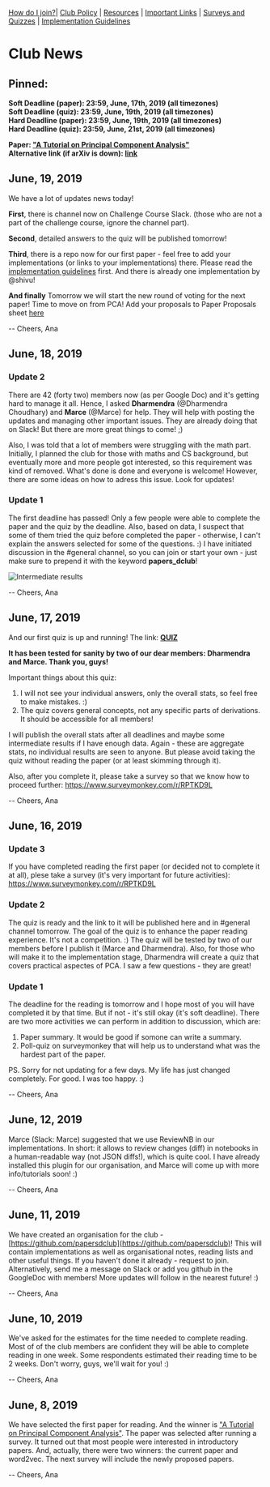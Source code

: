 [How do I join?](https://github.com/papersdclub/theclub/blob/master/clubcode.md#how-do-i-join)|
[Club Policy](https://github.com/papersdclub/theclub/blob/master/clubcode.md) | [Resources](https://github.com/papersdclub/theclub/blob/master/resources.md) | [Important Links](https://github.com/papersdclub/theclub/blob/master/important_links.md) |
[Surveys and Quizzes](https://github.com/papersdclub/theclub/blob/master/surveys_and_quizzes.md) |
[Implementation Guidelines](https://github.com/papersdclub/theclub/blob/master/implementation_guidelines.md)

# Club News

## Pinned: 
**Soft Deadline (paper): 23:59, June, 17th, 2019 (all timezones)**   
**Soft Deadline (quiz): 23:59, June, 19th, 2019 (all timezones)**  
**Hard Deadline (paper): 23:59, June, 19th, 2019 (all timezones)**  
**Hard Deadline (quiz): 23:59, June, 21st, 2019 (all timezones)**  

**Paper: ["A Tutorial on Principal Component Analysis"](https://arxiv.org/pdf/1404.1100.pdf)**  
**Alternative link (if arXiv is down): [link](https://www.arxiv-vanity.com/papers/1404.1100/)**

## June, 19, 2019

We have a lot of updates news today! 

**First**, there is channel now on Challenge Course Slack. (those who are not a part of the challenge course, ignore the channel part).

**Second**, detailed answers to the quiz will be published tomorrow! 

**Third**, there is a repo now for our first paper - feel free to add your implementations (or links to your implementations) there. Please read the [implementation guidelines](https://github.com/papersdclub/theclub/blob/master/implementation_guidelines.md) first. And there is already one implementation by @shivu!

**And finally** Tomorrow we will start the new round of voting for the next paper! Time to move on from PCA! Add your proposals to Paper Proposals sheet [here](https://docs.google.com/spreadsheets/d/1w5gMKcwRyFKW_3JVB6kEZ6uVT_fHtrrDHxCy5kU0MV8/edit#gid=1091439268)

-- Cheers, Ana

## June, 18, 2019

### Update 2 

There are 42 (forty two) members now (as per Google Doc) and it's getting hard to manage it all. Hence, I asked **Dharmendra** (@Dharmendra Choudhary) and **Marce** (@Marce) for help. They will help with posting the updates and managing other important issues. They are already doing that on Slack! But there are more great things to come! ;)

Also, I was told that a lot of members were struggling with the math part. Initially, I planned the club for those with maths and CS background, but eventually more and more people got interested, so this requirement was kind of removed. What's done is done and everyone is welcome! However, there are some ideas on how to adress this issue. Look for updates!

### Update 1

The first deadline has passed! Only a few people were able to complete the paper and the quiz by the deadline. Also, based on data, I suspect that some of them tried the quiz before completed the paper - otherwise, I can't explain the answers selected for some of the questions. :) I have initiated discussion in the #general channel, so you can join or start your own - just make sure to prepend it with the keyword **papers_dclub**!

![Intermediate results](https://github.com/papersdclub/theclub/blob/master/images/results_1.jpeg)

-- Cheers, Ana

## June, 17, 2019

And our first quiz is up and running! 
The link: [**QUIZ**](https://www.surveymonkey.com/r/RV3SDRC)

**It has been tested for sanity by two of our dear members: Dharmendra and Marce. Thank you, guys!** 

Important things about this quiz:  
1. I will not see your individual answers, only the overall stats, so feel free to make mistakes. :)
2. The quiz covers general concepts, not any specific parts of derivations. It should be accessible for all members!  

I will publish the overall stats after all deadlines and maybe some intermediate results if I have enough data. Again - these are aggregate stats, no individual results are seen to anyone. But please avoid taking the quiz without reading the paper (or at least skimming through it).

Also, after you complete it, please take a survey so that we know how to proceed further: https://www.surveymonkey.com/r/RPTKD9L

-- Cheers, Ana 

## June, 16, 2019

### Update 3
If you have completed reading the first paper (or decided not to complete it at all), plese take a survey (it's very important for future activities): https://www.surveymonkey.com/r/RPTKD9L

### Update 2
The quiz is ready and the link to it will be published here and in #general channel tomorrow. The goal of the quiz is to enhance the paper reading experience. It's not a competition. :) The quiz will be tested by two of our members before I publish it (Marce and Dharmendra). Also, for those who will make it to the implementation stage, Dharmendra will create a quiz that covers practical aspectes of PCA. I saw a few questions - they are great!

### Update 1
The deadline for the reading is tomorrow and I hope most of you will have completed it by that time. But if not - it's still okay (it's soft deadline). There are two more activities we can perform in addition to discussion, which are: 
1. Paper summary. It would be good if somone can write a summary.
2. Poll-quiz on surveymonkey that will help us to understand what was the hardest part of the paper. 

PS. Sorry for not updating for a few days. My life has just changed completely. For good. I was too happy. :) 

-- Cheers, Ana

## June, 12, 2019

Marce (Slack: Marce) suggested that we use ReviewNB in our implementations. In short: it allows to review changes (diff) in notebooks in a human-readable way (not JSON diffs!), which is quite cool. I have already installed this plugin for our organisation, and Marce will come up with more info/tutorials soon! :)

-- Cheers, Ana 

## June, 11, 2019

We have created an organisation for the club - [https://github.com/papersdclub](https://github.com/papersdclub)! This will contain implementations as well as organisational notes, reading lists and other
useful things. If you haven't done it already - request to join. Alternatively, send me a message on Slack or add you github in the GoogleDoc with members! More updates will follow in the nearest future! :) 

-- Cheers, Ana

## June, 10, 2019

We've asked for the estimates for the time needed to complete reading. Most of of the club members are confident they will be able to complete reading in one week. Some respondents estimated their reading time to be 2 weeks. Don't worry, guys, we'll wait for you! :) 

-- Cheers, Ana


## June, 8, 2019 

We have selected the first paper for reading. And the winner is ["A Tutorial on Principal Component Analysis"](https://arxiv.org/pdf/1404.1100.pdf).
The paper was selected after running a survey. It turned out that most people were interested in introductory papers. And, actually, there were two winners: the current paper and word2vec. The next survey will include the newly proposed papers. 

-- Cheers, Ana
